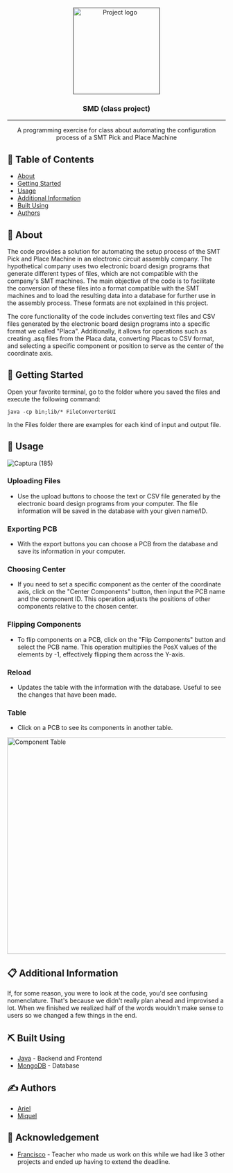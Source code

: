 <p align="center">
  <a href="" rel="noopener">
 <img width=200px height=200px src="https://github.com/Ariel-A-C/SMD/assets/144775269/2e6b8cd8-d6f6-4f00-9db1-df96b9297d8f" alt="Project logo"></a>
</p>

<h3 align="center">SMD (class project)</h3>

---

<p align="center"> A programming exercise for class about automating the configuration process of a SMT Pick and Place Machine
    <br> 
</p>

## 📝 Table of Contents
- [About](#about)
- [Getting Started](#getting_started)
- [Usage](#usage)
- [Additional Information](#information)
- [Built Using](#built_using)
- [Authors](#authors)


## 🧐 About <a name = "about"></a>
The code provides a solution for automating the setup process of the SMT Pick and Place Machine in an electronic circuit assembly company. The hypothetical company uses two electronic board design programs that generate different types of files, which are not compatible with the company's SMT machines.
The main objective of the code is to facilitate the conversion of these files into a format compatible with the SMT machines and to load the resulting data into a database for further use in the assembly process. These formats are not explained in this project.

The core functionality of the code includes converting text files and CSV files generated by the electronic board design programs into a specific format we called "Placa".
Additionally, it allows for operations such as creating .asq files from the Placa data, converting Placas to CSV format, and selecting a specific component or position to serve as the center of the coordinate axis.

## 🏁 Getting Started <a name = "getting_started"></a>
Open your favorite terminal, go to the folder where you saved the files and execute the following command:

`java -cp bin;lib/* FileConverterGUI`

In the Files folder there are examples for each kind of input and output file.

## 🎈 Usage <a name="usage"></a>

![Captura (185)](https://github.com/Ariel-A-C/SMD/assets/144775269/a04face3-f76d-41b4-a3d8-007768b5b6eb)

### Uploading Files
- Use the upload buttons to choose the text or CSV file generated by the electronic board design programs from your computer. The file information will be saved in the database with your given name/ID.

### Exporting PCB
- With the export buttons you can choose a PCB from the database and save its information in your computer.
  
### Choosing Center
- If you need to set a specific component as the center of the coordinate axis, click on the "Center Components" button, then input the PCB name and the component ID. This operation adjusts the positions of other components relative to the chosen center.

### Flipping Components
- To flip components on a PCB, click on the "Flip Components" button and select the PCB name. This operation multiplies the PosX values of the elements by -1, effectively flipping them across the Y-axis.

### Reload
- Updates the table with the information with the database. Useful to see the changes that have been made.

### Table
- Click on a PCB to see its components in another table.

<img width=580px height=500px src="https://github.com/Ariel-A-C/SMD/assets/144775269/3b3674d2-8071-45eb-9a44-ba8c00b4f484" alt="Component Table">

## 📋 Additional Information <a name = "information"></a>
If, for some reason, you were to look at the code, you'd see confusing nomenclature. That's because we didn't really plan ahead and improvised a lot. When we finished we realized half of the words wouldn't make sense to users so we changed a few things in the end.

## ⛏️ Built Using <a name = "built_using"></a>
- [Java](https://www.java.com/) - Backend and Frontend
- [MongoDB](https://www.mongodb.com/) - Database

## ✍️ Authors <a name = "authors"></a>
- [Ariel](https://github.com/Ariel-A-C)
- [Miquel](https://github.com/miquelnicolas)

## 🎉 Acknowledgement <a name = "acknowledgement"></a>
- [Francisco](https://github.com/fmesasc) - Teacher who made us work on this while we had like 3 other projects and ended up having to extend the deadline.
